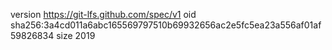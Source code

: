 version https://git-lfs.github.com/spec/v1
oid sha256:3a4cd011a6abc165569797510b69932656ac2e5fc5ea23a556af01af59826834
size 2019
